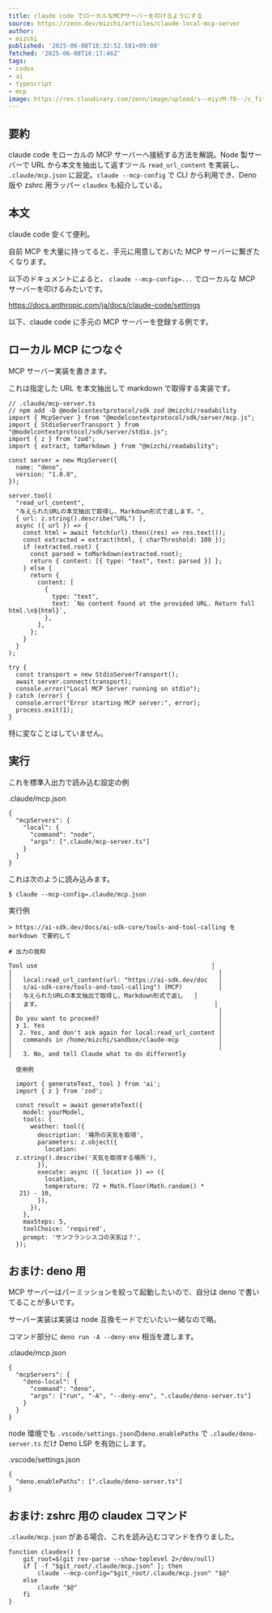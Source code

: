 ```yaml
---
title: claude code でローカルなMCPサーバーを叩けるようにする
source: https://zenn.dev/mizchi/articles/claude-local-mcp-server
author:
- mizchi
published: '2025-06-08T18:32:52.581+09:00'
fetched: '2025-06-08T16:17:46Z'
tags:
- codex
- ai
- typescript
- mcp
image: https://res.cloudinary.com/zenn/image/upload/s--miyzM-f0--/c_fit%2Cg_north_west%2Cl_text:notosansjp-medium.otf_55:claude%2520code%2520%25E3%2581%25A7%25E3%2583%25AD%25E3%2583%25BC%25E3%2582%25AB%25E3%2583%25AB%25E3%2581%25AAMCP%25E3%2582%25B5%25E3%2583%25BC%25E3%2583%2590%25E3%2583%25BC%25E3%2582%2592%25E5%258F%25A9%25E3%2581%2591%25E3%2582%258B%25E3%2582%2588%25E3%2581%2586%25E3%2581%25AB%25E3%2581%2599%25E3%2582%258B%2Cw_1010%2Cx_90%2Cy_100/g_south_west%2Cl_text:notosansjp-medium.otf_37:mizchi%2Cx_203%2Cy_121/g_south_west%2Ch_90%2Cl_fetch:aHR0cHM6Ly9saDMuZ29vZ2xldXNlcmNvbnRlbnQuY29tL2EtL0FPaDE0R2liclRHT052Z3d3ay1fNGxlcVk4TGNGSlNuX0FoWnpEWVlKaXJNcWc9czI1MC1j%2Cr_max%2Cw_90%2Cx_87%2Cy_95/v1627283836/default/og-base-w1200-v2.png
---
```


## 要約

claude code をローカルの MCP サーバーへ接続する方法を解説。Node 製サーバーで URL から本文を抽出して返すツール `read_url_content` を実装し、 `.claude/mcp.json` に設定。`claude --mcp-config` で CLI から利用でき、Deno 版や zshrc 用ラッパー `claudex` も紹介している。

## 本文

claude code 安くて便利。

自前 MCP を大量に持ってると、手元に用意しておいた MCP サーバーに繋ぎたくなります。

以下のドキュメントによると、 `claude --mcp-config=...` でローカルな MCP サーバーを叩けるみたいです。

<https://docs.anthropic.com/ja/docs/claude-code/settings>

以下、claude code に手元の MCP サーバーを登録する例です。

## ローカル MCP につなぐ

MCP サーバー実装を書きます。

これは指定した URL を本文抽出して markdown で取得する実装です。

```
// .claude/mcp-server.ts
// npm add -D @modelcontextprotocol/sdk zod @mizchi/readability
import { McpServer } from "@modelcontextprotocol/sdk/server/mcp.js";
import { StdioServerTransport } from "@modelcontextprotocol/sdk/server/stdio.js";
import { z } from "zod";
import { extract, toMarkdown } from "@mizchi/readability";

const server = new McpServer({
  name: "deno",
  version: "1.0.0",
});

server.tool(
  "read_url_content",
  "与えられたURLの本文抽出で取得し、Markdown形式で返します。",
  { url: z.string().describe("URL") },
  async ({ url }) => {
    const html = await fetch(url).then((res) => res.text());
    const extracted = extract(html, { charThreshold: 100 });
    if (extracted.root) {
      const parsed = toMarkdown(extracted.root);
      return { content: [{ type: "text", text: parsed }] };
    } else {
      return {
        content: [
          {
            type: "text",
            text: `No content found at the provided URL. Return full html.\n${html}`,
          },
        ],
      };
    }
  }
);

try {
  const transport = new StdioServerTransport();
  await server.connect(transport);
  console.error("Local MCP Server running on stdio");
} catch (error) {
  console.error("Error starting MCP server:", error);
  process.exit(1);
}

```

特に変なことはしていません。

## 実行

これを標準入出力で読み込む設定の例

.claude/mcp.json

```
{
  "mcpServers": {
    "local": {
      "command": "node",
      "args": [".claude/mcp-server.ts"]
    }
  }
}

```

これは次のように読み込みます。

```
$ claude --mcp-config=.claude/mcp.json

```

実行例

```
> https://ai-sdk.dev/docs/ai-sdk-core/tools-and-tool-calling を markdown で要約して

# 出力の抜粋

Tool use                                                │
│                                                         │
│   local:read_url_content(url: "https://ai-sdk.dev/doc   │
│   s/ai-sdk-core/tools-and-tool-calling") (MCP)          │
│   与えられたURLの本文抽出で取得し、Markdown形式で返し   │
│   ます。                                                │
│                                                         │
│ Do you want to proceed?                                 │
│ ❯ 1. Yes                                                │
│  2. Yes, and don't ask again for local:read_url_content │
│   commands in /home/mizchi/sandbox/claude-mcp           │
│                                                         │
│   3. No, and tell Claude what to do differently

  使用例

  import { generateText, tool } from 'ai';
  import { z } from 'zod';

  const result = await generateText({
    model: yourModel,
    tools: {
      weather: tool({
        description: '場所の天気を取得',
        parameters: z.object({
          location:
  z.string().describe('天気を取得する場所'),
        }),
        execute: async ({ location }) => ({
          location,
          temperature: 72 + Math.floor(Math.random() *
   21) - 10,
        }),
      }),
    },
    maxSteps: 5,
    toolChoice: 'required',
    prompt: 'サンフランシスコの天気は？',
  });

```

## おまけ: deno 用

MCP サーバーはパーミッションを絞って起動したいので、自分は deno で書いてることが多いです。

サーバー実装は実装は node 互換モードでだいたい一緒なので略。

コマンド部分に `deno run -A --deny-env` 相当を渡します。

.claude/mcp.json

```
{
  "mcpServers": {
    "deno-local": {
      "command": "deno",
      "args": ["run", "-A", "--deny-env", ".claude/deno-server.ts"]
    }
  }
}

```

node 環境でも `.vscode/settings.json`の`deno.enablePaths` で `.claude/deno-server.ts` だけ Deno LSP を有効にします。

.vscode/settings.json

```
{
  "deno.enablePaths": [".claude/deno-server.ts"]
}

```

## おまけ: zshrc 用の claudex コマンド

`.claude/mcp.json` がある場合、これを読み込むコマンドを作りました。

```
function claudex() {
    git_root=$(git rev-parse --show-toplevel 2>/dev/null)
    if [ -f "$git_root/.claude/mcp.json" ]; then
        claude --mcp-config="$git_root/.claude/mcp.json" "$@"
    else
        claude "$@"
    fi
}

```
